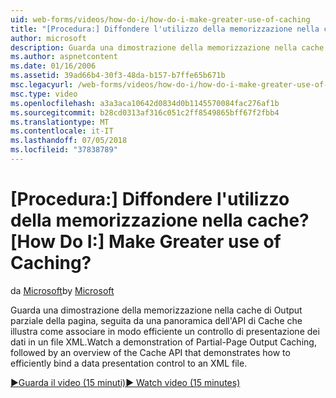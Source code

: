 ```yaml
---
uid: web-forms/videos/how-do-i/how-do-i-make-greater-use-of-caching
title: "[Procedura:] Diffondere l'utilizzo della memorizzazione nella cache? | Microsoft Docs"
author: microsoft
description: Guarda una dimostrazione della memorizzazione nella cache di Output parziale della pagina, seguita da una panoramica dell'API di Cache che illustra come associare in modo efficiente una presentazione dei dati...
ms.author: aspnetcontent
ms.date: 01/16/2006
ms.assetid: 39ad66b4-30f3-48da-b157-b7ffe65b671b
msc.legacyurl: /web-forms/videos/how-do-i/how-do-i-make-greater-use-of-caching
msc.type: video
ms.openlocfilehash: a3a3aca10642d0834d0b1145570084fac276af1b
ms.sourcegitcommit: b28cd0313af316c051c2ff8549865bff67f2fbb4
ms.translationtype: MT
ms.contentlocale: it-IT
ms.lasthandoff: 07/05/2018
ms.locfileid: "37838789"
---
```

<a name="how-do-i-make-greater-use-of-caching"></a><span data-ttu-id="c561d-104">[Procedura:] Diffondere l'utilizzo della memorizzazione nella cache?</span><span class="sxs-lookup"><span data-stu-id="c561d-104">[How Do I:] Make Greater use of Caching?</span></span>
====================
<span data-ttu-id="c561d-105">da [Microsoft](https://github.com/microsoft)</span><span class="sxs-lookup"><span data-stu-id="c561d-105">by [Microsoft](https://github.com/microsoft)</span></span>

<span data-ttu-id="c561d-106">Guarda una dimostrazione della memorizzazione nella cache di Output parziale della pagina, seguita da una panoramica dell'API di Cache che illustra come associare in modo efficiente un controllo di presentazione dei dati in un file XML.</span><span class="sxs-lookup"><span data-stu-id="c561d-106">Watch a demonstration of Partial-Page Output Caching, followed by an overview of the Cache API that demonstrates how to efficiently bind a data presentation control to an XML file.</span></span>

[<span data-ttu-id="c561d-107">&#9654;Guarda il video (15 minuti)</span><span class="sxs-lookup"><span data-stu-id="c561d-107">&#9654; Watch video (15 minutes)</span></span>](https://channel9.msdn.com/Blogs/ASP-NET-Site-Videos/how-do-i-make-greater-use-of-caching)
